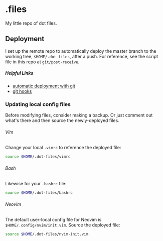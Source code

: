 # .files

My little repo of dot files.

## Deployment

I set up the remote repo to automatically deploy the master branch to the
working tree, `$HOME/.dot-files`, after a push. For reference, see the script
file in this repo at `git/post-receive`.

##### Helpful Links

* [automatic deployment with git](https://www.digitalocean.com/community/tutorials/how-to-set-up-automatic-deployment-with-git-with-a-vps)
* [git hooks](https://git-scm.com/book/en/v2/Customizing-Git-Git-Hooks)

### Updating local config files

Before modifying files, consider making a backup. Or just comment out what's
there and then source the newly-deployed files.

###### Vim

Change your local `.vimrc` to reference the deployed file:

```bash
source $HOME/.dot-files/vimrc
```

###### Bash

Likewise for your `.bashrc` file:

```bash
source $HOME/.dot-files/bashrc
```

###### Neovim

The default user-local config file for Neovim is `$HOME/.config/nvim/init.vim`.
Source the deployed file:

```bash
source $HOME/.dot-files/nvim-init.vim
```

